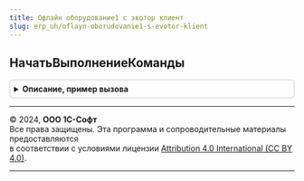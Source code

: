 ```yaml
---
title: Офлайн оборудование1 с эвотор клиент
slug: erp_uh/oflayn-oborudovanie1-s-evotor-klient
---
```



## НачатьВыполнениеКоманды
<details style="margin: 1em 0; padding: 0.5em; border: 1px solid #ccc; border-radius: 6px;">

<summary style="font-weight: bold; cursor: pointer;">Описание, пример вызова</summary>

```bsl

// Процедура начинает выполнение команды, обрабатывает и перенаправляет на исполнение команду к драйверу.
//  Параметры:
//  ОповещениеПриЗавершении - ОписаниеОповещения - Описание оповещения для выполнения.
//  Команда - Строка - НаименованиеКоманды.
//  ВходныеПараметры - Структура - ВыходныеПараметрыФункции.
//  ОбъектДрайвера - СправочникСсылка.ОфлайнОборудование - Объект драйвера торгового оборудования.
//  Параметры - Структура - Параметры устройства.
//
Процедура НачатьВыполнениеКоманды(ОповещениеПриЗавершении, Команда, ВходныеПараметры, ОбъектДрайвера, Параметры) Экспорт
```

Пример вызова
```bsl
ОфлайнОборудование1СЭвоторКлиент.НачатьВыполнениеКоманды(ОповещениеПриЗавершении, Команда, ВходныеПараметры, ОбъектДрайвера, Параметры) 
```
</details>

---

© 2024, **ООО 1С-Софт**  
Все права защищены. Эта программа и сопроводительные материалы предоставляются  
в соответствии с условиями лицензии [Attribution 4.0 International (CC BY 4.0)](https://creativecommons.org/licenses/by/4.0/legalcode).

---
